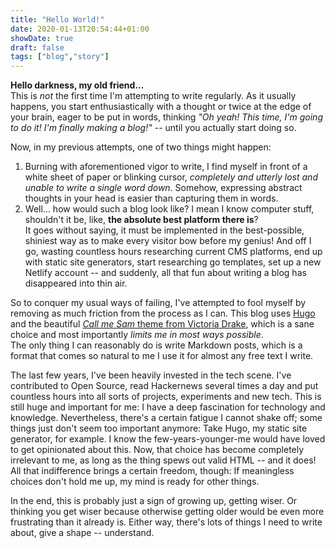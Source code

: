 ```yaml
---
title: "Hello World!"
date: 2020-01-13T20:54:44+01:00
showDate: true
draft: false
tags: ["blog","story"]
---
```


**Hello darkness, my old friend...**  
This is _not_ the first time I'm attempting to write regularly. As it usually happens, you start enthusiastically with a thought or twice at 
the edge of your brain, eager to be put in words, thinking _"Oh yeah! This time, I'm going to do it! I'm finally making a blog!"_ -- until 
you actually start doing so.  

Now, in my previous attempts, one of two things might happen:

 1. Burning with aforementioned vigor to write, I find myself in front of a white sheet of paper or blinking cursor, _completely and utterly 
    lost and unable to write a single word down._ Somehow, expressing abstract thoughts in your head is easier than capturing them in words.
 2. Well... how would such a blog look like? I mean I know computer stuff, shouldn't it be, like, **the absolute best platform there is**?  
    It goes without saying, it must be implemented in the best-possible, shiniest way as to make every visitor bow before my genius! And off
    I go, wasting countless hours researching current CMS platforms, end up with static site generators, start researching go templates, set
    up a new Netlify account -- and suddenly, all that fun about writing a blog has disappeared into thin air.

So to conquer my usual ways of failing, I've attempted to fool myself by removing as much friction from the process as I can. This blog uses
[Hugo](https://gohugo.io/) and the beautiful [_Call me Sam_ theme from Victoria Drake](https://github.com/victoriadrake/hugo-theme-sam), 
which is a sane choice and most importantly _limits me in most ways possible_.  
The only thing I can reasonably do is write Markdown posts, which is a format that comes so natural to me I use it for almost any free text
I write.

The last few years, I've been heavily invested in the tech scene. I've contributed to Open Source, read Hackernews several times a day and 
put countless hours into all sorts of projects, experiments and new tech. This is still huge and important for me: I have a deep fascination
for technology and knowledge. Nevertheless, there's a certain fatigue I cannot shake off; some things just don't seem too important anymore:
Take Hugo, my static site generator, for example. I know the few-years-younger-me would have loved to get opinionated about this. Now, that
choice has become completely irrelevant to me, as long as the thing spews out valid HTML -- and it does!  
All that indifference brings a certain freedom, though: If meaningless choices don't hold me up, my mind is ready for other things.

In the end, this is probably just a sign of growing up, getting wiser. Or thinking you get wiser because otherwise getting older would be
even more frustrating than it already is. Either way, there's lots of things I need to write about, give a shape -- understand.  

